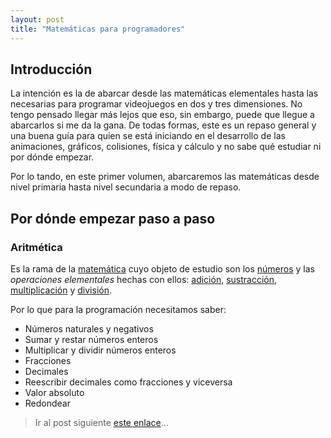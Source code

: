```yaml
---
layout: post
title: "Matemáticas para programadores"
---
```


## Introducción

La intención es la de abarcar desde las matemáticas elementales hasta las necesarias para programar videojuegos en dos y tres dimensiones. No tengo pensado llegar más lejos que eso, sin embargo, puede que llegue a abarcarlos si me da la gana. De todas formas, este es un repaso general y una buena guía para quien se está iniciando en el desarrollo de las animaciones, gráficos, colisiones, física y cálculo y no sabe qué estudiar ni por dónde empezar.

Por lo tando, en este primer volumen, abarcaremos las matemáticas desde nivel primaria hasta nivel secundaria a modo de repaso.



## Por dónde empezar paso a paso

###  Aritmética

Es la rama de la [matemática](https://es.wikipedia.org/wiki/Matemática) cuyo objeto de estudio son los [números](https://es.wikipedia.org/wiki/Número) y las *operaciones elementales* hechas con ellos: [adición](https://es.wikipedia.org/wiki/Adición), [sustracción](https://es.wikipedia.org/wiki/Sustracción), [multiplicación](https://es.wikipedia.org/wiki/Multiplicación) y [división](https://es.wikipedia.org/wiki/División_(matemática)).



Por lo que para la programación necesitamos saber:

- Números naturales y negativos
- Sumar y restar números enteros
- Multiplicar y dividir números enteros
- Fracciones
- Decimales
- Reescribir decimales como fracciones y viceversa
- Valor absoluto
- Redondear

> Ir al post siguiente [este enlace](https://estasleyendoesto.github.io/2020/12/06/Aritmética.html)...


